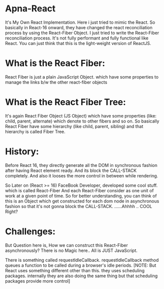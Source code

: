 # Apna-React

It's My Own React Implementation.
Here i just tried to mimic the React.
So basically in React-16 onward, they have changed the react reconciliation process by using
the React-Fiber Object. I just tried to write the React-Fiber reconciliation process.
It's not fully performant and fully functional like React. You can just think that this is the light-weight version of ReactJS.

# What is the React Fiber:

React Fiber is just a plain JavaScript Object.
which have some properties to manage the links b/w the other react-fiber objects

# What is the React Fiber Tree:

It's again React Fiber Object (JS Object) which have some properties
(like: child, parent, alternate) which denote to other fibers and so on.
So basically React Fiber have some hierarchy (like child, parent, sibling)
and that hierarchy is called Fiber Tree.

# History:

Before React 16, they directly generate all the DOM in synchronous fashion after having React element ready. And its block the CALL-STACK completely. And also it looses the more control in between while rendering.

So Later on (React >= 16) FaceBook Developer, developed some cool stuff.
which is called React-Fiber And each React-Fiber consider as one unit of work at a given point of time.
So for better understanding, you can think of this is an Object which get constructed for each dom node in asynchronous fashion so that it's not gonna block the CALL-STACK. ......Ahhhh .. COOL Right?

# Challenges:

But Question here is, How we can construct this React-Fiber asynchronously?
There is no Magic here.. All is JUST JavaScript.

There is something called requestIdleCallback.
requestIdleCallback method queues a function to be called during a browser's idle periods.
[NOTE: But React uses something different other than this. they uses scheduling packages. internally
they are also doing the same thing but that scheduling packages provide more control]
